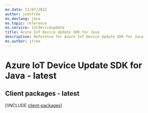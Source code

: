 ```yaml
---
ms.data: 11/07/2022
author: joshfree
ms.devlang: java
ms.topic: reference
ms.service: iotdeviceupdate
title: Azure IoT Device Update SDK for Java
description: Reference for Azure IoT Device Update SDK for Java
ms.author: jfree
---
```

# Azure IoT Device Update SDK for Java - latest

## Client packages - latest
[!INCLUDE [client-packages](iot-device-update-client-index.md)]